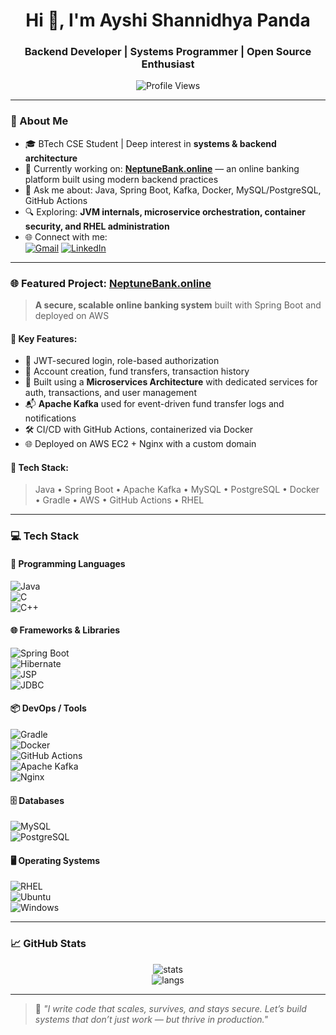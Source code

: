 <h1 align="center">Hi 👋, I'm Ayshi Shannidhya Panda</h1>
<h3 align="center">Backend Developer | Systems Programmer | Open Source Enthusiast</h3>

<p align="center">
  <img src="https://komarev.com/ghpvc/?username=A-Shannidhya&label=Profile%20Views&color=blueviolet&style=flat-square" alt="Profile Views" />
</p>

---

### 🧠 About Me
- 🎓 BTech CSE Student | Deep interest in **systems & backend architecture**
- 💼 Currently working on: [**NeptuneBank.online**](https://neptunebank.online) — an online banking platform built using modern backend practices
- 💬 Ask me about: Java, Spring Boot, Kafka, Docker, MySQL/PostgreSQL, GitHub Actions
- 🔍 Exploring: **JVM internals, microservice orchestration, container security, and RHEL administration**
- 🌐 Connect with me:  
  [![Gmail](https://img.shields.io/badge/Gmail-D14836?style=for-the-badge&logo=gmail&logoColor=white)](mailto:asp45624@gmail.com)
  [![LinkedIn](https://img.shields.io/badge/LinkedIn-0077B5?style=for-the-badge&logo=linkedin&logoColor=white)](https://www.linkedin.com/in/ayshi-shannidhya-panda-b68713294/)
  
---

### 🌐 Featured Project: [NeptuneBank.online](https://neptunebank.online)

> **A secure, scalable online banking system** built with Spring Boot and deployed on AWS

#### 🔑 Key Features:
- 🔐 JWT-secured login, role-based authorization
- 🧾 Account creation, fund transfers, transaction history
- 🧱 Built using a **Microservices Architecture** with dedicated services for auth, transactions, and user management
- 📬 **Apache Kafka** used for event-driven fund transfer logs and notifications
- 🛠️ CI/CD with GitHub Actions, containerized via Docker
- 🌐 Deployed on AWS EC2 + Nginx with a custom domain

#### 🧰 Tech Stack:
> Java • Spring Boot • Apache Kafka • MySQL • PostgreSQL • Docker • Gradle • AWS • GitHub Actions • RHEL

---

### 💻 Tech Stack

#### 💾 Programming Languages  
![Java](https://img.shields.io/badge/Java-ED8B00?style=flat&logo=java)  
![C](https://img.shields.io/badge/C-00599C?style=flat&logo=c)  
![C++](https://img.shields.io/badge/C++-00599C?style=flat&logo=cplusplus)

#### 🌐 Frameworks & Libraries  
![Spring Boot](https://img.shields.io/badge/Spring_Boot-6DB33F?style=flat&logo=spring-boot)  
![Hibernate](https://img.shields.io/badge/Hibernate-59666C?style=flat&logo=hibernate)  
![JSP](https://img.shields.io/badge/JSP-007396?style=flat&logo=java)  
![JDBC](https://img.shields.io/badge/JDBC-007396?style=flat&logo=java)

#### 📦 DevOps / Tools  
![Gradle](https://img.shields.io/badge/Gradle-02303A?style=flat&logo=gradle)  
![Docker](https://img.shields.io/badge/Docker-2496ED?style=flat&logo=docker)  
![GitHub Actions](https://img.shields.io/badge/GitHub_Actions-2088FF?style=flat&logo=github-actions)  
![Apache Kafka](https://img.shields.io/badge/Kafka-231F20?style=flat&logo=apache-kafka)  
![Nginx](https://img.shields.io/badge/Nginx-009639?style=flat&logo=nginx)

#### 🗄️ Databases  
![MySQL](https://img.shields.io/badge/MySQL-4479A1?style=flat&logo=mysql)  
![PostgreSQL](https://img.shields.io/badge/PostgreSQL-336791?style=flat&logo=postgresql)

#### 🖥️ Operating Systems  
![RHEL](https://img.shields.io/badge/RHEL-EE0000?style=flat&logo=redhat&logoColor=white)  
![Ubuntu](https://img.shields.io/badge/Ubuntu-E95420?style=flat&logo=ubuntu)  
![Windows](https://img.shields.io/badge/Windows-0078D6?style=flat&logo=windows)

---

### 📈 GitHub Stats

<p align="center">
  <img src="https://github-readme-stats.vercel.app/api?username=A-Shannidhya&show_icons=true&theme=tokyonight" alt="stats" />
  <br/>
  <img src="https://github-readme-stats.vercel.app/api/top-langs/?username=A-Shannidhya&layout=compact&theme=tokyonight" alt="langs" />
</p>

---

> 🧠 *"I write code that scales, survives, and stays secure. Let’s build systems that don’t just work — but thrive in production."*
